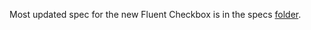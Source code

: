 Most updated spec for the new Fluent Checkbox is in the specs [folder](https://github.com/microsoft/fluentui/blob/master/specs/Checkbox.md).
